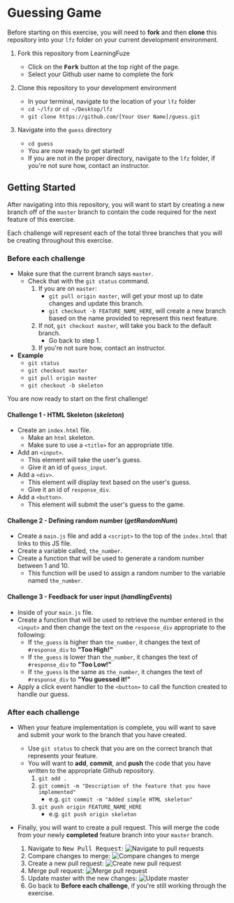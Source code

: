 # Guessing Game

Before starting on this exercise, you will need to **fork** and then **clone** this repository into your `lfz` folder on your current development environment.

1. Fork this repository from LearningFuze
    - Click on the <kbd>**Fork**</kbd> button at the top right of the page.
    - Select your Github user name to complete the fork

2. Clone this repository to your development environment
    - In your terminal, navigate to the location of your `lfz` folder
    - `cd ~/lfz` or `cd ~/Desktop/lfz`
    - `git clone https://github.com/[Your User Name]/guess.git`

3. Navigate into the `guess` directory
    - `cd guess`
    - You are now ready to get started!
    - If you are not in the proper directory, navigate to the `lfz` folder, if you're not sure how, contact an instructor.


## Getting Started

After navigating into this repository, you will want to start by creating a new branch off of the `master` branch to contain the code required for the next feature of this exercise.

Each challenge will represent each of the total three branches that you will be creating throughout this exercise.

### Before each challenge

- Make sure that the current branch says `master`.
  - Check that with the `git status` command.
    1. If you are on `master`:
       - `git pull origin master`, will get your most up to date changes and update this branch.
       - `git checkout -b FEATURE_NAME_HERE`, will create a new branch based on the name provided to represent this next feature.
    2. If not, `git checkout master`, will take you back to the default branch.
       - Go back to step 1.
    3. If you're not sure how, contact an instructor.
- **Example**
  - `git status`
  - `git checkout master`
  - `git pull origin master`
  - `git checkout -b skeleton`

You are now ready to start on the first challenge!

#### Challenge 1 - HTML Skeleton (*skeleton*)
- Create an `index.html` file.
  - Make an `html` skeleton.
  - Make sure to use a `<title>` for an appropriate title.
- Add an `<input>`.
  - This element will take the user's guess.
  - Give it an id of `guess_input`.
- Add a `<div>`.
  - This element will display text based on the user's guess.
  - Give it an id of `response_div`.
- Add a `<button>`.
  - This element will submit the user's guess to the game.
  
#### Challenge 2 - Defining random number (*getRandomNum*)
- Create a `main.js` file and add a `<script>` to the top of the `index.html` that links to this JS file.
- Create a variable called, `the_number`.
- Create a function that will be used to generate a random number between 1 and 10.
  - This function will be used to assign a random number to the variable named `the_number`.
  
#### Challenge 3 - Feedback for user input (*handlingEvents*)
- Inside of your `main.js` file.
- Create a function that will be used to retrieve the number entered in the `<input>` and then change the text on the `response_div` appropriate to the following:
  - If `the_guess` is higher than `the_number`, it changes the text of `#response_div` to **"Too High!"**
  - If `the_guess` is lower than `the_number`, it changes the text of `#response_div` to **"Too Low!"**
  - If `the_guess` is the same as `the_number`, it changes the text of `#response_div` to **"You guessed it!"**
- Apply a click event handler to the `<button>` to call the function created to handle our guess.

### After each challenge

- When your feature implementation is complete, you will want to save and submit your work to the branch that you have created.
  - Use `git status` to check that you are on the correct branch that represents your feature.
  - You will want to **add**, **commit**, and **push** the code that you have written to the appropriate Github repository.
    1. `git add .`
    2. `git commit -m "Description of the feature that you have implemented"`
       - e.g. `git commit -m "Added simple HTML skeleton"`
    3. `git push origin FEATURE_NAME_HERE`
       - e.g. `git push origin skeleton`

- Finally, you will want to create a pull request. This will merge the code from your newly **completed** feature branch into your `master` branch.

  1. Navigate to <kbd>New Pull Request</kbd>:
  ![Navigate to pull requests](tutorial/images/navigate-to-pull-request.gif)
  2. Compare changes to merge: 
  ![Compare changes to merge](/tutorial/images/compare-changes.gif)
  3. Create a new pull request:
  ![Create new pull request](tutorial/images/create-pull-request.gif)
  4. Merge pull request:
  ![Merge pull request](tutorial/images/merge-pull-request.gif)
  5. Update master with the new changes:
  ![Update master](tutorial/images/pull-new-changes.gif)
  6. Go back to **Before each challenge**, if you're still working through the exercise.